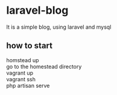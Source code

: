 # laravel-blog  
It is a simple blog, using laravel and mysql  
## how to start  
homstead up  
go to the homestead directory  
vagrant up  
vagrant ssh  
php artisan serve  
